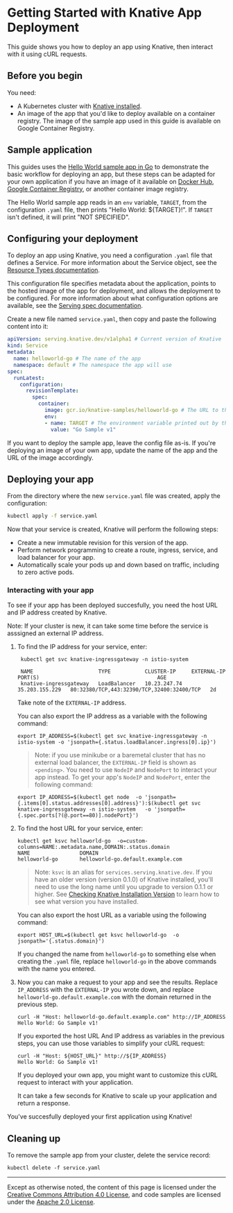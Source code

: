 # Getting Started with Knative App Deployment

This guide shows you how to deploy an app using Knative, then interact with it
using cURL requests.

## Before you begin

You need:
* A Kubernetes cluster with [Knative installed](./README.md).
* An image of the app that you'd like to deploy available on a
  container registry. The image of the sample app used in
  this guide is available on Google Container Registry.

## Sample application

This guides uses the
[Hello World sample app in Go](../serving/samples/helloworld-go) to demonstrate
the basic workflow for deploying an app, but these steps can be adapted for your
own application if you have an image of it available on [Docker Hub](https://docs.docker.com/docker-hub/repos/), [Google Container Registry](https://cloud.google.com/container-registry/docs/pushing-and-pulling), or another container image registry.

The Hello World sample app reads in an `env` variable, `TARGET`, from the
configuration `.yaml` file, then prints "Hello World: ${TARGET}!". If `TARGET`
isn't defined, it will print "NOT SPECIFIED".

## Configuring your deployment

To deploy an app using Knative, you need a configuration `.yaml` file
that defines a Service. For more information about the Service object, see the
[Resource Types documentation](https://github.com/knative/serving/blob/master/docs/spec/overview.md#service).

This configuration file specifies metadata about the application, points to the
hosted image of the app for deployment, and allows the deployment to be
configured. For more information about what configuration options are available,
see the
[Serving spec documentation](https://github.com/knative/serving/blob/master/docs/spec/spec.md).

Create a new file named `service.yaml`, then copy and paste the following content into it:

```yaml
apiVersion: serving.knative.dev/v1alpha1 # Current version of Knative
kind: Service
metadata:
  name: helloworld-go # The name of the app
  namespace: default # The namespace the app will use
spec:
  runLatest:
    configuration:
      revisionTemplate:
        spec:
          container:
            image: gcr.io/knative-samples/helloworld-go # The URL to the image of the app
            env:
            - name: TARGET # The environment variable printed out by the sample app
              value: "Go Sample v1"
```

If you want to deploy the sample app, leave the config file as-is. If you're
deploying an image of your own app, update the name of the app and the URL of
the image accordingly.

## Deploying your app

From the directory where the new `service.yaml` file was created, apply the configuration:
```bash
kubectl apply -f service.yaml
```

Now that your service is created, Knative will perform the following steps:
   * Create a new immutable revision for this version of the app.
   * Perform network programming to create a route, ingress, service, and load
     balancer for your app.
   * Automatically scale your pods up and down based on traffic, including to
     zero active pods.

### Interacting with your app

To see if your app has been deployed succesfully, you need the host URL and
IP address created by Knative.

Note: If your cluster is new, it can take some time before the service is
asssigned an external IP address.

1. To find the IP address for your service, enter:
   
   ```shell
    kubectl get svc knative-ingressgateway -n istio-system

    NAME                     TYPE           CLUSTER-IP     EXTERNAL-IP      PORT(S)                                      AGE
    knative-ingressgateway   LoadBalancer   10.23.247.74   35.203.155.229   80:32380/TCP,443:32390/TCP,32400:32400/TCP   2d

    ```
    Take note of the `EXTERNAL-IP` address.
   
    You can also export the IP address as a variable with the following command:

    ```shell
    export IP_ADDRESS=$(kubectl get svc knative-ingressgateway -n istio-system -o 'jsonpath={.status.loadBalancer.ingress[0].ip}')

    ```
   > Note: if you use minikube or a baremetal cluster that has no external load balancer, the
     `EXTERNAL-IP` field is shown as `<pending>`. You need to use `NodeIP` and `NodePort` to
     interact your app instead. To get your app's `NodeIP` and `NodePort`, enter the following command:
     ```shell
     export IP_ADDRESS=$(kubectl get node  -o 'jsonpath={.items[0].status.addresses[0].address}'):$(kubectl get svc knative-ingressgateway -n istio-system   -o 'jsonpath={.spec.ports[?(@.port==80)].nodePort}')
      ```

1. To find the host URL for your service, enter:

    ```shell
    kubectl get ksvc helloworld-go  -o=custom-columns=NAME:.metadata.name,DOMAIN:.status.domain
    NAME                DOMAIN
    helloworld-go       helloworld-go.default.example.com
    ```
    > Note: `ksvc` is an alias for `services.serving.knative.dev`. If you have
      an older version (version 0.1.0) of Knative installed, you'll need to use
      the long name until you upgrade to version 0.1.1 or higher. See
      [Checking Knative Installation Version](../../install/check-install-version.md)
      to learn how to see what version you have installed.

    You can also export the host URL as a variable using the following command:
    
    ```shell
    export HOST_URL=$(kubectl get ksvc helloworld-go  -o jsonpath='{.status.domain}')
    ```

    If you changed the name from `helloworld-go` to something else when creating
    the `.yaml` file, replace `helloworld-go` in the above commands with the
    name you entered.

1. Now you can make a request to your app and see the results. Replace
   `IP_ADDRESS` with the `EXTERNAL-IP` you wrote down, and replace
   `helloworld-go.default.example.com` with the domain returned in the previous
   step.
   
    ```shell
    curl -H "Host: helloworld-go.default.example.com" http://IP_ADDRESS
    Hello World: Go Sample v1!
    ```
   
   If you exported the host URL And IP address as variables in the previous steps, you
   can use those variables to simplify your cURL request:

    ```shell
    curl -H "Host: ${HOST_URL}" http://${IP_ADDRESS}
    Hello World: Go Sample v1!
    ```
    
    If you deployed your own app, you might want to customize this cURL
    request to interact with your application.

    It can take a few seconds for Knative to scale up your application and return
    a response.

You've succesfully deployed your first application using Knative!

## Cleaning up

To remove the sample app from your cluster, delete the service record:

```shell
kubectl delete -f service.yaml
```

---

Except as otherwise noted, the content of this page is licensed under the
[Creative Commons Attribution 4.0 License](https://creativecommons.org/licenses/by/4.0/),
and code samples are licensed under the
[Apache 2.0 License](https://www.apache.org/licenses/LICENSE-2.0).
